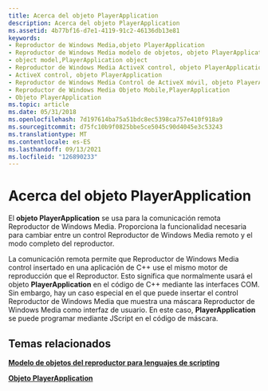 ```yaml
---
title: Acerca del objeto PlayerApplication
description: Acerca del objeto PlayerApplication
ms.assetid: 4b77bf16-d7e1-4119-91c2-46136db13e81
keywords:
- Reproductor de Windows Media,objeto PlayerApplication
- Reproductor de Windows Media modelo de objetos, objeto PlayerApplication
- object model,PlayerApplication object
- Reproductor de Windows Media ActiveX control, objeto PlayerApplication
- ActiveX control, objeto PlayerApplication
- Reproductor de Windows Media Control de ActiveX móvil, objeto PlayerApplication
- Reproductor de Windows Media Objeto Mobile,PlayerApplication
- Objeto PlayerApplication
ms.topic: article
ms.date: 05/31/2018
ms.openlocfilehash: 7d197614ba75a51bdc8ec5398ca757e410f918a9
ms.sourcegitcommit: d75fc10b9f0825bbe5ce5045c90d4045e3c53243
ms.translationtype: MT
ms.contentlocale: es-ES
ms.lasthandoff: 09/13/2021
ms.locfileid: "126890233"
---
```

# <a name="about-the-playerapplication-object"></a>Acerca del objeto PlayerApplication

El **objeto PlayerApplication** se usa para la comunicación remota Reproductor de Windows Media. Proporciona la funcionalidad necesaria para cambiar entre un control Reproductor de Windows Media remoto y el modo completo del reproductor.

La comunicación remota permite que Reproductor de Windows Media control insertado en una aplicación de C++ use el mismo motor de reproducción que el Reproductor. Esto significa que normalmente usará el objeto **PlayerApplication** en el código de C++ mediante las interfaces COM. Sin embargo, hay un caso especial en el que puede insertar el control Reproductor de Windows Media que muestra una máscara Reproductor de Windows Media como interfaz de usuario. En este caso, **PlayerApplication** se puede programar mediante JScript en el código de máscara.

## <a name="related-topics"></a>Temas relacionados

<dl> <dt>

[**Modelo de objetos del reproductor para lenguajes de scripting**](player-object-model-for-scripting-languages.md)
</dt> <dt>

[**Objeto PlayerApplication**](playerapplication-object.md)
</dt> </dl>

 

 




